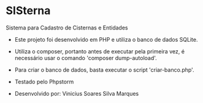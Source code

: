 # SISterna
Sistema para Cadastro de Cisternas e Entidades

- Este projeto foi desenvolvido em PHP e utiliza o banco de dados SQLite.
- Utiliza o composer, portanto antes de executar pela primeira vez, é necessário usar o comando 'composer dump-autoload'.
- Para criar o banco de dados, basta executar o script 'criar-banco.php'.
- Testado pelo Phpstorm

- Desenvolvido por: Vinicius Soares Silva Marques
